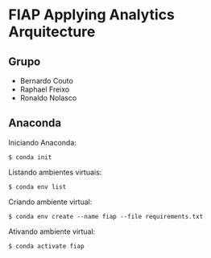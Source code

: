 # FIAP Applying Analytics Arquitecture

## Grupo

* Bernardo Couto
* Raphael Freixo
* Ronaldo Nolasco

## Anaconda

Iniciando Anaconda:

```shel
$ conda init
```

Listando ambientes virtuais:

```shel
$ conda env list
```

Criando ambiente virtual:

```shel
$ conda env create --name fiap --file requirements.txt
```

Ativando ambiente virtual:

```shel
$ conda activate fiap
```
